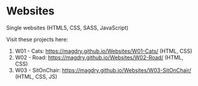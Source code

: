 # Websites

Single websites (HTML5, CSS, SASS, JavaScript)

Visit these projects here:

1. W01 - Cats: https://magdry.github.io/Websites/W01-Cats/ (HTML, CSS)
2. W02 - Road: https://magdry.github.io/Websites/W02-Road/  (HTML, CSS)
3. W03 - SitOnChair: https://magdry.github.io/Websites/W03-SitOnChair/ (HTML, CSS, JS)
